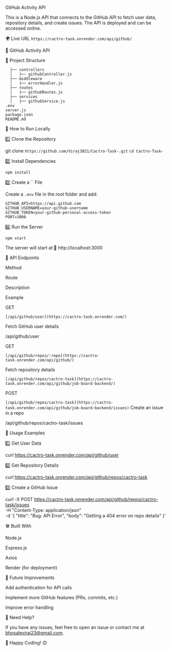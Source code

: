 GitHub Activity API

This is a Node.js API that connects to the GitHub API to fetch user data, repository details, and create issues. The API is deployed and can be accessed online.

🌍 Live URL 
```https://cactro-task.onrender.com/api/github/```

🔗 GitHub Activity API

💂 Project Structure

```/src
  ├── controllers
  │   ├── githubController.js
  ├── middleware
  │   ├── errorHandler.js
  ├── routes
  │   ├── githubRoutes.js
  ├── services
  │   ├── githubService.js
.env
server.js
package.json
README.md
```
🚀 How to Run Locally

1️⃣ Clone the Repository

git clone ```https://github.com/Viraj3021/Cactro-Task-.git```
```cd Cactro-Task-```

2️⃣ Install Dependencies

```npm install```

3️⃣ Create a `` File

Create a ```.env``` file in the root folder and add:

```
GITHUB_API=https://api.github.com
GITHUB_USERNAME=your-github-username
GITHUB_TOKEN=your-github-personal-access-token
PORT=3000
```

4️⃣ Run the Server

``npm start``

The server will start at:📌 http://localhost:3000

📌 API Endpoints

Method

Route

Description

Example

GET

```[/api/github/user](https://cactro-task.onrender.com/)```

Fetch GitHub user details

/api/github/user

GET

```[/api/github/repos/:repo](https://cactro-task.onrender.com/api/github/)```

Fetch repository details

```[/api/github/repos/cactro-task](https://cactro-task.onrender.com/api/github/job-board-backend/)```

POST

```[/api/github/repos/cactro-task](https://cactro-task.onrender.com/api/github/job-board-backend/issues)```
Create an issue in a repo

/api/github/repos/cactro-task/issues

📩 Usage Examples

1️⃣ Get User Data

curl https://cactro-task.onrender.com/api/github/user

2️⃣ Get Repository Details

curl https://cactro-task.onrender.com/api/github/repos/cactro-task

3️⃣ Create a GitHub Issue

curl -X POST https://cactro-task.onrender.com/api/github/repos/cactro-task/issues \
     -H "Content-Type: application/json" \
     -d '{
          "title": "Bug: API Error",
          "body": "Getting a 404 error on repo details"
        }'

🛠 Built With

Node.js

Express.js

Axios

Render (for deployment)

🎯 Future Improvements

Add authentication for API calls

Implement more GitHub features (PRs, commits, etc.)

Improve error handling

💎 Need Help?

If you have any issues, feel free to open an issue or contact me at bhosaleviraj23@gmail.com.

🚀 Happy Coding! 😊
